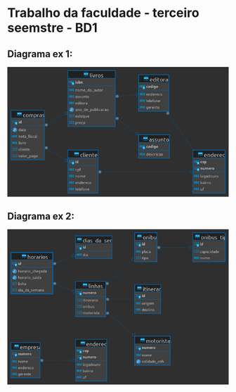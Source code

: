 # Trabalho da faculdade - terceiro seemstre - BD1
## Diagrama ex 1:
![diagrama_ex1](./ex_1/ex1_diagram.png) 

## Diagrama ex 2:
![diagrama_ex2](./ex_2/ex2_diagram.png) 
